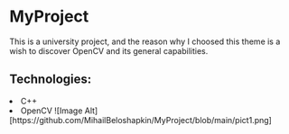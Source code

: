 # MyProject

This is a university project, and the reason why I choosed this theme is a wish to discover OpenCV and its general capabilities.
## Technologies:
<li> C++
<li> OpenCV
  ![Image Alt][https://github.com/MihailBeloshapkin/MyProject/blob/main/pict1.png]
